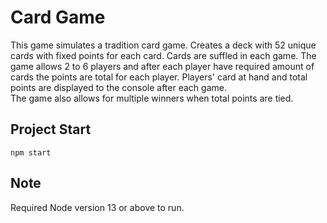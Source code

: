 # Card Game

This game simulates a tradition card game.
Creates a deck with 52 unique cards with fixed points for each card.
Cards are suffled in each game.
The game allows 2 to 6 players and
after each player have required amount of cards the points are total for each player.
Players' card at hand and total points are displayed to the console after each game.  
The game also allows for multiple winners when total points are tied.

## Project Start

```
npm start
```

## Note
Required Node version 13 or above to run.
